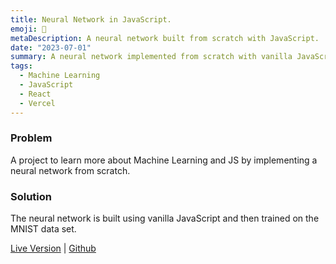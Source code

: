 ```yaml
---
title: Neural Network in JavaScript.
emoji: 💾
metaDescription: A neural network built from scratch with JavaScript.
date: "2023-07-01"
summary: A neural network implemented from scratch with vanilla JavaScript and trained on the MNIST dataset.
tags:
  - Machine Learning
  - JavaScript
  - React
  - Vercel
---
```


### Problem

A project to learn more about Machine Learning and JS by implementing a neural network from scratch.

### Solution

The neural network is built using vanilla JavaScript and then trained on the MNIST data set.

[Live Version](https://machine-learning-mnist.vercel.app/) | 
[Github](https://github.com/tawandamoyo/neural-nets)